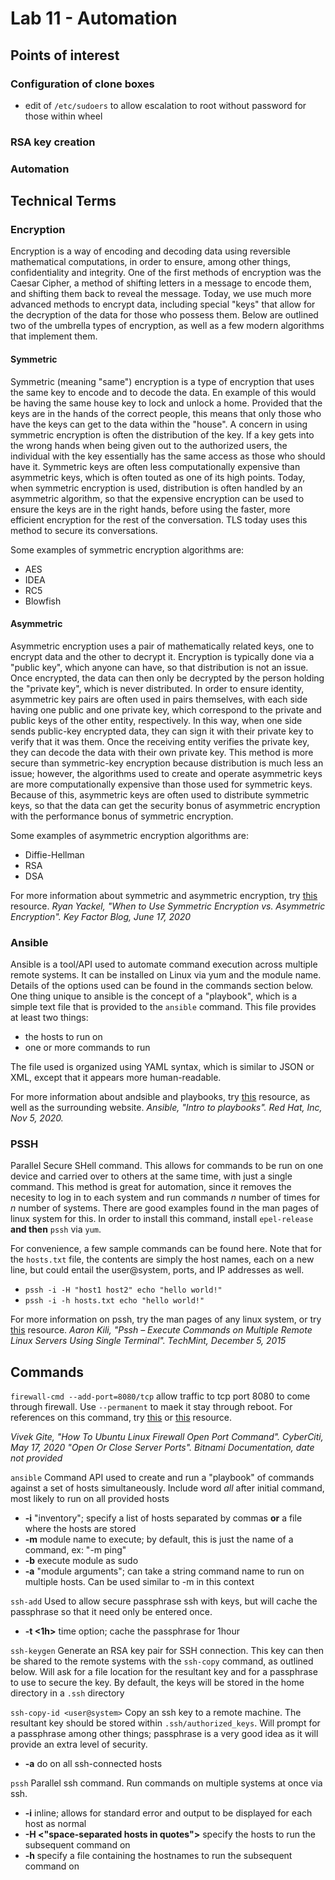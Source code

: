 # Lab 11 - Automation

## Points of interest

### Configuration of clone boxes

 - edit of ```/etc/sudoers``` to allow escalation to root without password for those within wheel

### RSA key creation

### Automation

## Technical Terms

### Encryption
Encryption is a way of encoding and decoding data using reversible mathematical computations, in order to ensure, among other things, confidentiality and integrity.  One of the first methods of encryption was the Caesar Cipher, a method of shifting letters in a message to encode them, and shifting them back to reveal the message.  Today, we use much more advanced methods to encrypt data, including special "keys" that allow for the decryption of the data for those who possess them.  Below are outlined two of the umbrella types of encryption, as well as a few modern algorithms that implement them.

#### Symmetric
Symmetric (meaning "same") encryption is a type of encryption that uses the same key to encode and to decode the data.  En example of this would be having the same house key to lock and unlock a home.  Provided that the keys are in the hands of the correct people, this means that only those who have the keys can get to the data within the "house".  A concern in using symmetric encryption is often the distribution of the key.  If a key gets into the wrong hands when being given out to the authorized users, the individual with the key essentially has the same access as those who should have it.  Symmetric keys are often less computationally expensive than asymmetric keys, which is often touted as one of its high points.  Today, when symmetric encryption is used, distribution is often handled by an asymmetric algorithm, so that the expensive encryption can be used to ensure the keys are in the right hands, before using the faster, more efficient encryption for the rest of the conversation.  TLS today uses this method to secure its conversations.

Some examples of symmetric encryption algorithms are:
 - AES
 - IDEA
 - RC5
 - Blowfish

#### Asymmetric
Asymmetric encryption uses a pair of mathematically related keys, one to encrypt data and the other to decrypt it.  Encryption is typically done via a "public key", which anyone can have, so that distribution is not an issue.  Once encrypted, the data can then only be decrypted by the person holding the "private key", which is never distributed.  In order to ensure identity, asymmetric key pairs are often used in pairs themselves, with each side having one public and one private key, which correspond to the private and public keys of the other entity, respectively.  In this way, when one side sends public-key encrypted data, they can sign it with their private key to verify that it was them.  Once the receiving entity verifies the private key, they can decode the data with their own private key.  This method is more secure than symmetric-key encryption because distribution is much less an issue; however, the algorithms used to create and operate asymmetric keys are more computationally expensive than those used for symmetric keys.  Because of this, asymmetric keys are often used to distribute symmetric keys, so that the data can get the security bonus of asymmetric encryption with the performance bonus of symmetric encryption.

Some examples of asymmetric encryption algorithms are:
 - Diffie-Hellman
 - RSA
 - DSA

For more information about symmetric and asymmetric encryption, try [this](https://blog.keyfactor.com/symmetric-vs-asymmetric-encryption) resource.
*Ryan Yackel, "When to Use Symmetric Encryption vs. Asymmetric Encryption".  Key Factor Blog, June 17, 2020*

### Ansible
Ansible is a tool/API used to automate command  execution across multiple remote systems.  It can be installed on Linux via yum and the module name.  Details of the options used can be found in the commands section below.  One thing unique to ansible is the concept of a "playbook", which is a simple text file that is provided to the ```ansible``` command.  This file provides at least two things:

 - the hosts to run on
 - one or more commands to run

The file used is organized using YAML syntax, which is similar to JSON or XML, except that it appears more human-readable.

For more information about andsible and playbooks, try [this](https://docs.ansible.com/ansible/latest/user_guide/playbooks_intro.html#playbooks-intro) resource, as well as the surrounding website.
*Ansible, "Intro to playbooks".  Red Hat, Inc, Nov 5, 2020.*

 
### PSSH
Parallel Secure SHell command.  This allows for commands to be run on one device and carried over to others at the same time, with just a single command.  This method is great for automation, since it removes the necesity to log in to each system and run commands *n* number of times for *n* number of systems.  There are good examples found in the man pages of linux system for this.  In order to install this command, install ```epel-release``` **and then** ```pssh``` via ```yum```.

For convenience, a few sample commands can be found here.  Note that for the ```hosts.txt``` file, the contents are simply the host names, each on a new line, but could entail the user@system, ports, and IP addresses as well.

 - ```pssh -i -H "host1 host2" echo "hello world!"```
 - ```pssh -i -h hosts.txt echo "hello world!"```

For more information on pssh, try the man pages of any linux system, or try [this](https://www.tecmint.com/execute-commands-on-multiple-linux-servers-using-pssh/) resource.
*Aaron Kili, "Pssh – Execute Commands on Multiple Remote Linux Servers Using Single Terminal".  TechMint, December 5, 2015*

## Commands

```firewall-cmd --add-port=8080/tcp``` allow traffic to tcp port 8080 to come through firewall.  Use ```--permanent``` to maek it stay through reboot.  For references on this command, try [this](https://www.cyberciti.biz/faq/how-to-open-firewall-port-on-ubuntu-linux-12-04-14-04-lts/) or [this](https://docs.bitnami.com/virtual-machine/faq/administration/use-firewall/) resource.

*Vivek Gite, "How To Ubuntu Linux Firewall Open Port Command". CyberCiti, May 17, 2020*
*"Open Or Close Server Ports".  Bitnami Documentation, date not provided*

```ansible``` Command API used to create and run a "playbook" of commands against a set of hosts simultaneously.  Include word *all* after initial command, most likely to run on all provided hosts
 - **-i** "inventory"; specify a list of hosts separated by commas **or** a file where the hosts are stored
 - **-m** module name to execute; by default, this is just the name of a command, ex: "-m ping"
 - **-b** execute module as sudo
 - **-a** "module arguments"; can take a string command name to run on multiple hosts.  Can be used similar to -m in this context

```ssh-add``` Used to allow secure passphrase ssh with keys, but will cache the passphrase so that it need only be entered once.
 - **-t <1h>** time option; cache the passphrase for 1hour

```ssh-keygen``` Generate an RSA key pair for SSH connection.  This key can then be shared to the remote systems with the ```ssh-copy``` command, as outlined below.  Will ask for a file location for the resultant key and for a passphrase to use to secure the key.  By default, the keys will be stored in the home directory in a ```.ssh``` directory

```ssh-copy-id <user@system>``` Copy an ssh key to a remote machine.  The resultant key should be stored within ```.ssh/authorized_keys```.  Will prompt for a passphrase among other things; passphrase is a very good idea as it will provide an extra level of security.

 - **-a** do on all ssh-connected hosts

```pssh```
Parallel ssh command.  Run commands on multiple systems at once via ssh.

 - **-i** inline; allows for standard error and output to be displayed for each host as normal
 - **-H <"space-separated hosts in quotes">** specify the hosts to run the subsequent command on
 - **-h <filename>** specify a file containing the hostnames to run the subsequent command on
 